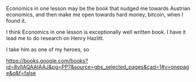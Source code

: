 


Economics in one lesson may be the book that nudged me towards Austrian economics, and then make me open towards hard money, bitcoin,  when I found it.

I think Economics in one lesson is exceptionally well written book. I have  it lead me to do research on Henry Hazlitt.

I take him as one of my heroes, so 



https://books.google.com/books?id=8vIIAQAAIAAJ&pg=PP7&source=gbs_selected_pages&cad=1#v=onepage&q&f=false



<!--stackedit_data:
eyJoaXN0b3J5IjpbLTcyMjQ3NTY1OSw2MDgwOTY1MzcsMTkzMD
E3NTUwMywtMjM1OTY0NDE3XX0=
-->